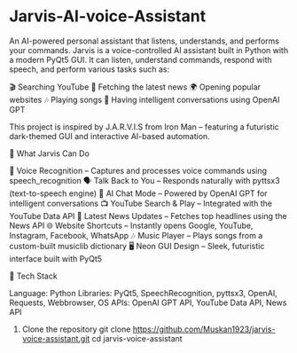 # Jarvis-AI-voice-Assistant
An AI-powered personal assistant that listens, understands, and performs your commands. 
Jarvis is a voice-controlled AI assistant built in Python with a modern PyQt5 GUI.
It can listen, understand commands, respond with speech, and perform various tasks such as:

🎬 Searching YouTube
📰 Fetching the latest news
🌍 Opening popular websites
🎶 Playing songs
💬 Having intelligent conversations using OpenAI GPT

This project is inspired by J.A.R.V.I.S from Iron Man – featuring a futuristic dark-themed GUI and interactive AI-based automation.

🚀 What Jarvis Can Do

🎤 Voice Recognition – Captures and processes voice commands using speech_recognition
🗣 Talk Back to You – Responds naturally with pyttsx3 (text-to-speech engine)
🤖 AI Chat Mode – Powered by OpenAI GPT for intelligent conversations
📺 YouTube Search & Play – Integrated with the YouTube Data API
📰 Latest News Updates – Fetches top headlines using the News API
🌐 Website Shortcuts – Instantly opens Google, YouTube, Instagram, Facebook, WhatsApp
🎶 Music Player – Plays songs from a custom-built musiclib dictionary
🖥 Neon GUI Design – Sleek, futuristic interface built with PyQt5

🧠 Tech Stack

Language: Python
Libraries: PyQt5, SpeechRecognition, pyttsx3, OpenAI, Requests, Webbrowser, OS
APIs: OpenAI GPT API, YouTube Data API, News API

1. Clone the repository
git clone https://github.com/Muskan1923/jarvis-voice-assistant.git
cd jarvis-voice-assistant
